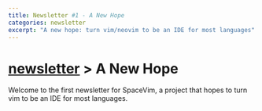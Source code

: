 ```yaml
---
title: Newsletter #1 - A New Hope
categories: newsletter
excerpt: "A new hope: turn vim/neovim to be an IDE for most languages"
---
```


# [newsletter](https://spacevim.org/development#newsletter) > A New Hope

Welcome to the first newsletter for SpaceVim, a project that hopes to turn vim to be an IDE for most languages.
